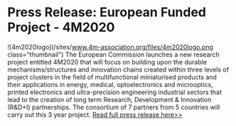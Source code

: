 # Press Release: European Funded Project - 4M2020

![4m2020logo](/sites/www.4m-association.org/files/4m2020logo.png class="thumbnail")
The European Commission launches a new research project entitled 4M2020 that will focus on building upon the durable mechanisms/structures and innovation chains created within three levels of project clusters in the field of multifunctional miniaturised products and their applications in energy, medical, optoelectronics and microoptics, printed electronics and ultra-precision engineering industrial sectors that lead to the creation of long term Research, Development & Innovation (R&D+I) partnerships. The consortium of 7 partners from 5 countries will carry out this 3 year project. [Read full press release here>>](/4m-association/images/files/4M2020_Launch-Press-Release.pdf)